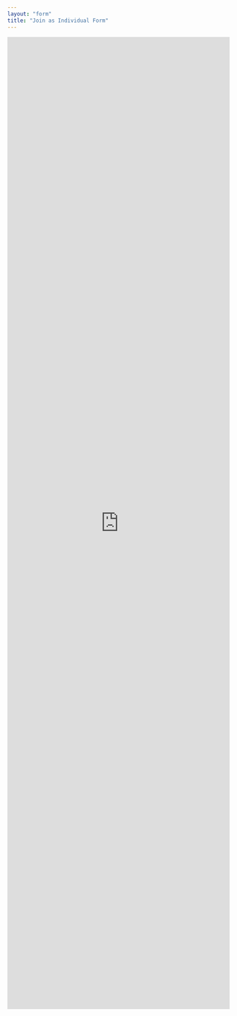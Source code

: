 ```yaml
---
layout: "form"
title: "Join as Individual Form"
---
```

<iframe width="100%" height="2200" frameborder="0" allowtransparency="true"
        src="https://www.surveymonkey.com/r/KR6P8R8?embedded=1" data-cmp-ab="2" data-cmp-info="8"></iframe>